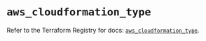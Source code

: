 # `aws_cloudformation_type`

Refer to the Terraform Registry for docs: [`aws_cloudformation_type`](https://registry.terraform.io/providers/hashicorp/aws/5.32.1/docs/resources/cloudformation_type).
